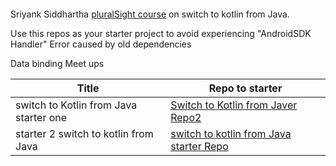 #### 	
Sriyank Siddhartha 
 [pluralSight course](https://app.pluralsight.com/library/courses/android-development-kotlin-from-java/table-of-contents) on switch to kotlin from Java.

Use this repos as your starter project to avoid experiencing "AndroidSDK Handler" Error caused by old dependencies


Data binding Meet ups


| Title               | Repo to starter |                                    
| --------------------| ------------- |
|switch to Kotlin from Java starter one     | [Switch to Kotlin from Javer Repo2](https://github.com/mbadaz/java-to-kotlin) |
| starter 2 switch to kotlin from Java      |[switch to kotlin from Java starter Repo](https://github.com/t2dbabz/switch-to-kotlin-from-java-for-Android-GADS)|




